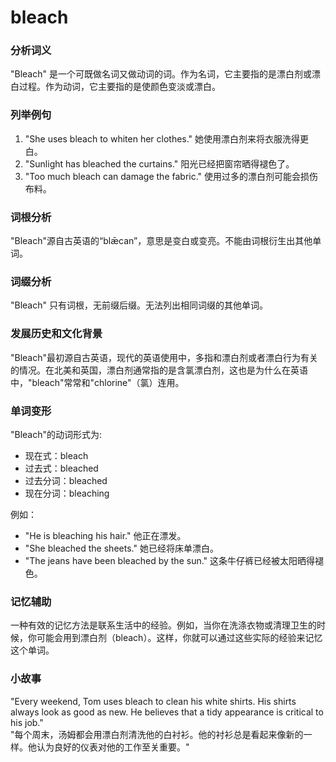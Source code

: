 # bleach

### 分析词义

  

"Bleach" 是一个可既做名词又做动词的词。作为名词，它主要指的是漂白剂或漂白过程。作为动词，它主要指的是使颜色变淡或漂白。

  

### 列举例句

  

1.  "She uses bleach to whiten her clothes." 她使用漂白剂来将衣服洗得更白。
2.  "Sunlight has bleached the curtains." 阳光已经把窗帘晒得褪色了。
3.  "Too much bleach can damage the fabric." 使用过多的漂白剂可能会损伤布料。

  

### 词根分析

  

"Bleach"源自古英语的“blǣcan”，意思是变白或变亮。不能由词根衍生出其他单词。

  

### 词缀分析

  

"Bleach" 只有词根，无前缀后缀。无法列出相同词缀的其他单词。

  

### 发展历史和文化背景

  

"Bleach"最初源自古英语，现代的英语使用中，多指和漂白剂或者漂白行为有关的情况。在北美和英国，漂白剂通常指的是含氯漂白剂，这也是为什么在英语中，"bleach"常常和"chlorine"（氯）连用。

  

### 单词变形

  

"Bleach"的动词形式为:

  

*   现在式：bleach
*   过去式：bleached
*   过去分词：bleached
*   现在分词：bleaching

  

例如：

  

*   "He is bleaching his hair." 他正在漂发。
*   "She bleached the sheets." 她已经将床单漂白。
*   "The jeans have been bleached by the sun." 这条牛仔裤已经被太阳晒得褪色。

  

### 记忆辅助

  

一种有效的记忆方法是联系生活中的经验。例如，当你在洗涤衣物或清理卫生的时候，你可能会用到漂白剂（bleach）。这样，你就可以通过这些实际的经验来记忆这个单词。

  

### 小故事

  

"Every weekend, Tom uses bleach to clean his white shirts. His shirts always look as good as new. He believes that a tidy appearance is critical to his job."  
"每个周末，汤姆都会用漂白剂清洗他的白衬衫。他的衬衫总是看起来像新的一样。他认为良好的仪表对他的工作至关重要。"
